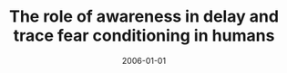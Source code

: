 ---
title: "The role of awareness in delay and trace fear conditioning in humans"
date: 2006-01-01
authors_string: D. Knight, H. Nguyen, Peter Bandettini
authors:
   - D. Knight
   - H. Nguyen
   - Peter Bandettini
author_ids:
   - david_knight
   - hanh_nguyen
   - peter_bandettini
journal: 'Cognitive, Affective and Behavioral Neuroscience'
volume: 6
issue: 
pages: 157-162
book_title: ''
publisher: ''
abstract: ""
project_id: 
paper_url: 
doi: 
data_loc: ''
code_loc: ''
file: '/assets/publications//assets/publications/'
file_name: '/assets/publications/'
type: journal_article
pub_str: ' (2006) Cognitive, Affective and Behavioral Neuroscience 6: 157-162'
layout: publication 
---
